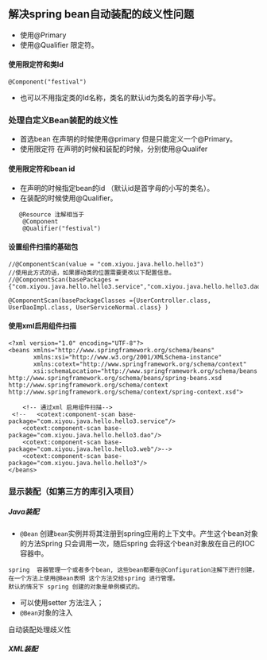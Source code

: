 ## 解决spring bean自动装配的歧义性问题
* 使用@Primary
* 使用@Qualifier 限定符。
#### 使用限定符和类Id
```
@Component("festival")
```
* 也可以不用指定类的Id名称，类名的默认id为类名的首字母小写。
### 处理自定义Bean装配的歧义性
 * 首选bean  在声明的时候使用@primary  但是只能定义一个@Primary。
 * 使用限定符  在声明的时候和装配的时候，分别使用@Qualifer 
 ####  使用限定符和bean id
  * 在声明的时候指定bean的id （默认id是首字母的小写的类名）。
  * 在装配的时候使用@Qualifier。
 ``` @Resource(name = "userServiceFestival")
    @Resource 注解相当于 
     @Component
     @Qualifier("festival")
 ``` 
####  设置组件扫描的基础包
```
//@ComponentScan(value = "com.xiyou.java.hello.hello3")
//使用此方式的话，如果挪动类的位置需要更改以下配置信息。
//@ComponentScan(basePackages = {"com.xiyou.java.hello.hello3.service","com.xiyou.java.hello.hello3.dao","com.xiyou.java.hello.hello3.web"})

@ComponentScan(basePackageClasses ={UserController.class, UserDaoImpl.class, UserServiceNormal.class} )

```
#### 使用xml启用组件扫描
```
<?xml version="1.0" encoding="UTF-8"?>
<beans xmlns="http://www.springframework.org/schema/beans"
       xmlns:xsi="http://www.w3.org/2001/XMLSchema-instance"
       xmlns:cotext="http://www.springframework.org/schema/context"
       xsi:schemaLocation="http://www.springframework.org/schema/beans http://www.springframework.org/schema/beans/spring-beans.xsd http://www.springframework.org/schema/context http://www.springframework.org/schema/context/spring-context.xsd">

    <!-- 通过xml 启用组件扫描-->
 <!--   <cotext:component-scan base-package="com.xiyou.java.hello.hello3.service"/>
    <cotext:component-scan base-package="com.xiyou.java.hello.hello3.dao"/>
    <cotext:component-scan base-package="com.xiyou.java.hello.hello3.web"/>-->
    <cotext:component-scan base-package="com.xiyou.java.hello.hello3"/>
</beans>
```

### 显示装配（如第三方的库引入项目）

#####  Java装配
* `@Bean` 创建`bean`实例并将其注册到spring应用的上下文中。产生这个bean对象的方法Spring 只会调用一次，随后spring 会将这个bean对象放在自己的IOC容器中。
 ```
 spring  容器管理一个或者多个bean, 这些bean都要在@Configuration注解下进行创建，在一个方法上使用@Bean表明 这个方法交给spring 进行管理。
 默认的情况下 spring 创建的对象是单例模式的。   
```
* 可以使用setter 方法注入；
* `@Bean`对象的注入 

自动装配处理歧义性

##### XML装配
